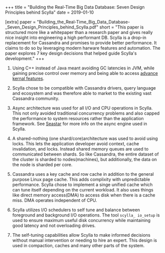 +++
title = "Building the Real-Time Big Data Database: Seven Design Principles behind Scylla"
date = 2019-01-10

[extra]
paper = "Building_the_Real-Time_Big_Data_Database-_Seven_Design_Principles_behind_Scylla.pdf"
short = "This paper is structured more like a whitepaper than a research paper and gives really nice insight into engineering a high performant DB. Scylla is a drop-in replacement for Cassandra and promises to provide better performance. It claims to do so by leveraging modern harware features and automation. The paper explores 7 key design decisions that helped guide Scylla's development."
+++

1) Using C++ instead of Java meant avoiding GC latencies in JVM, while gaining precise control over memory and being able to access [advance kernal features](https://lwn.net/Articles/743714/).

2) Scylla chose to be compatible with Cassandra drivers, query language and ecosystem and was therefore able to market to the existing vast Cassandra community.

3) Async architecture was used for all I/O and CPU operations in Scylla. This not only avoided traditional concurrency problems and also capped the performance to system resources rather than the application framework. See [Seastar](https://github.com/scylladb/seastar) for more info on the async engine used in Scylla.

4) A shared-nothing (one shard/core)architecture was used to avoid using locks. This lets the application developer avoid context, cache invalidation, and locks. Instead shared memory queues are used to communicated between shards. So like Cassandra, the entire dataset of the cluster is sharded to nodes(machines), but additionally, the data on the node is sharded per core.

5) Cassandra uses a key cache and row cache in addition to the general purpose Linux page cache. This adds complixity with unpredictable performance. Scylla chose to implement a singe unified cache which can tune itself depending on the current workload. It also uses things like direct memory access(DMA) to access disk when there is a cache miss. DMA operates independent of CPU.

6) Scylla utilizes I/O schedulers to self tune and balance between foreground and background I/O operations. The tool `scylla_ io_setup` is used to ensure maximum useful disk concurrency while maintaining good latency and not overloading drives.

7) The self-tuning capabilities allow Scylla to make informed decisions without manual intervention or needing to hire an expert. This design is used in compaction, caches and many other parts of the system.

